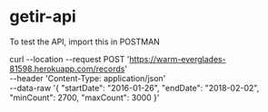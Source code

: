 # getir-api

To test the API, import this in POSTMAN

curl --location --request POST 'https://warm-everglades-81598.herokuapp.com/records' \
--header 'Content-Type: application/json' \
--data-raw '{
"startDate": "2016-01-26",
"endDate": "2018-02-02",
"minCount": 2700,
"maxCount": 3000
}'